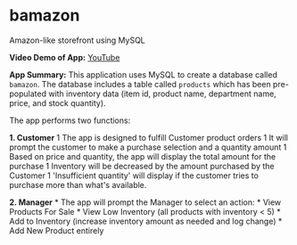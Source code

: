 # bamazon
Amazon-like storefront using MySQL

**Video Demo of App:** 
[YouTube](https://youtu.be/QDY53Icm0k8)

**App Summary:**
This application uses MySQL to create a database called `bamazon`.  The database includes a table called `products` which has been pre-populated with inventory data (item id, product name, department name, price, and stock quantity).

The app performs two functions: 

**1.  Customer** 
    1 The app is designed to fulfill Customer product orders 
    1 It will prompt the customer to make a purchase selection and a quantity amount 
    1 Based on price and quantity, the app will display the total amount for the purchase 
    1 Inventory will be decreased by the amount purchased by the Customer 
    1 'Insufficient quantity' will display if the customer tries to purchase more than what's available. 

**2. Manager** 
    * The app will prompt the Manager to select an action: 
        * View Products For Sale
        * View Low Inventory (all products with inventory < 5)
        * Add to Inventory (increase inventory amount as needed and log change)
        * Add New Product entirely


